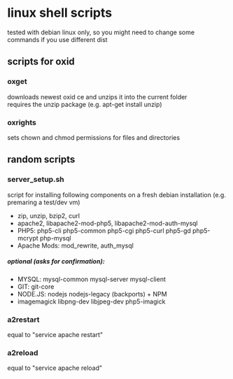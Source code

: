 linux shell scripts
===================
tested with debian linux only,
so you might need to change some commands if you use different dist

## scripts for oxid

### oxget
downloads newest oxid ce and unzips it into the current folder  
requires the unzip package (e.g. apt-get install unzip)


### oxrights
sets chown and chmod permissions for files and directories


## random scripts

### server_setup.sh
script for installing following components on a fresh debian installation (e.g. premaring a test/dev vm)
* zip, unzip, bzip2, curl
* apache2, libapache2-mod-php5, libapache2-mod-auth-mysql
* PHP5: php5-cli php5-common php5-cgi php5-curl php5-gd php5-mcrypt php-mysql
* Apache Mods: mod_rewrite, auth_mysql
 
##### optional (asks for confirmation):
* MYSQL: mysql-common mysql-server mysql-client
* GIT: git-core
* NODE.JS: nodejs nodejs-legacy (backports) + NPM
* imagemagick libpng-dev libjpeg-dev php5-imagick


### a2restart
equal to "service apache restart"

### a2reload
equal to "service apache reload"

